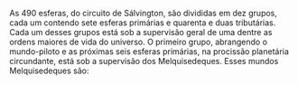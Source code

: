 ﻿As 490 esferas, do circuito de Sálvington, são divididas em dez grupos, cada um contendo sete esferas primárias e quarenta e duas tributárias. Cada um desses grupos está sob a supervisão geral de uma dentre as ordens maiores de vida do universo. O primeiro grupo, abrangendo o mundo-piloto e as próximas seis esferas primárias, na procissão planetária circundante, está sob a supervisão dos Melquisedeques. Esses mundos Melquisedeques são: